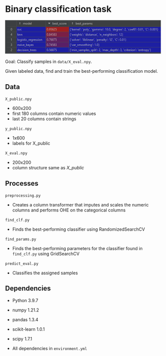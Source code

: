 # Binary classification task

![Screenshot](/docs/readme-img.png)

Goal: Classify samples in `data/X_eval.npy`.

Given labeled data, find and train the best-performing classification model.

## Data

`X_public.npy`

- 600x200
- first 180 columns contain numeric values
- last 20 columns contain strings

`y_public.npy`

- 1x600
- labels for X_public

`X_eval.npy`

- 200x200
- column structure same as *X_public*

## Processes

`preprocessing.py` 

- Creates a column transformer that imputes and scales the numeric columns and performs OHE on the categorical columns

`find_clf.py`

- Finds the best-performing classifier using RandomizedSearchCV

`find_params.py`

- Finds the best-performing parameters for the classifier found in `find_clf.py` using GridSearchCV

`predict_eval.py`

- Classifies the assigned samples

## Dependencies

- Python 3.9.7

- numpy 1.21.2

- pandas 1.3.4

- scikit-learn 1.0.1

- scipy 1.7.1

- All dependencies in `environment.yml`
